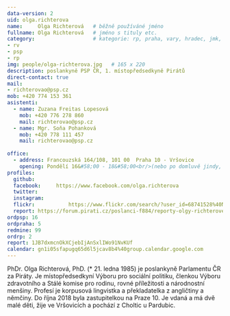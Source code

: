 ```yaml
---
data-version: 2
uid: olga.richterova
name:     Olga Richterová  	# běžně používáné jméno
fullname: Olga Richterová  	# jméno s tituly etc.
category:                 	# kategorie: rp, praha, vary, hradec, jmk, senat
- rv
- psp
- rp
img: people/olga-richterova.jpg   # 165 x 220
description: poslankyně PSP ČR, 1. místopředsedkyně Pirátů             	# kratký popis, max 160 znaků
direct-contact: true
mail:
- richterovao@psp.cz
mob: +420 774 153 361
asistenti:
  - name: Zuzana Freitas Lopesová
    mob: +420 776 278 860
    mail: richterovao@psp.cz
  - name: Mgr. Soňa Pohanková
    mob: +420 778 111 457
    mail: richterovao@psp.cz
 
office:
  - address: Francouzská 164/108, 101 00  Praha 10 - Vršovice
    opening: Pondělí 16&#58;00 - 18&#58;00<br/>(nebo po domluvě jindy, s výjimkou posledního pondělí v měsíci)
profiles:
  github:       
  facebook:     https://www.facebook.com/olga.richterova
  twitter: 	
  instagram:    
  flickr:		    https://www.flickr.com/search/?user_id=68741528%40N03&sort=date-taken-desc&view_all=1&text=olga%20richterov%C3%A1
  report: https://forum.pirati.cz/poslanci-f884/reporty-olgy-richterove-t38991.html
ordpsp: 16
ordpraha: 5
redmine: 99
ordrp: 2
report: 1JB7dxmcnOkXCjebIjAnSxlIWo91NvKUf
calendar: gn1i05sfapugq65d6l5jcav8b4%40group.calendar.google.com
---
```


PhDr. Olga Richterová, PhD. (* 21. ledna 1985) je poslankyně Parlamentu ČR za Piráty. Je místopředsedkyní Výboru pro sociální politiku, členkou Výboru zdravotního a Stálé komise pro rodinu, rovné příležitosti a národnostní menšiny. Profesí je korpusová lingvistka a překladatelka z angličtiny a němčiny. Do října 2018 byla zastupitelkou na Praze 10. Je vdaná a má dvě malé děti, žije ve Vršovicích a pochází z Choltic u Pardubic.

